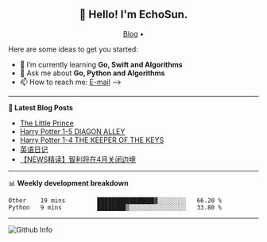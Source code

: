 <h2 align="center">👋 Hello! I'm EchoSun.</h2>
<p align="center">
  <a href="https://blog.echosun.top">Blog</a> •
</p>

Here are some ideas to get you started:

- 🌱 I’m currently learning **Go, Swift and Algorithms**
- 💬 Ask me about **Go, Python and Algorithms**
- 📫 How to reach me: [E-mail](echosun1996@126.com)
-->

-------
**📝 Latest Blog Posts**

<!-- BLOG-POST-LIST:START -->
- [The Little Prince](https://blog.echosun.top/posts/30f86c62.html)
- [Harry Potter 1-5 DIAGON ALLEY](https://blog.echosun.top/posts/1d896b9.html)
- [Harry Potter 1-4 THE KEEPER OF THE KEYS](https://blog.echosun.top/posts/1f4ea593.html)
- [英语日记](https://blog.echosun.top/posts/51ddcc83.html)
- [【NEWS精读】智利将在4月关闭边境](https://blog.echosun.top/posts/4b10b6da.html)
<!-- BLOG-POST-LIST:END -->

-------

📊 **Weekly development breakdown**
<!--START_SECTION:waka-->
```text
Other    19 mins         ████████████████▓░░░░░░░░   66.20 % 
Python   9 mins          ████████▒░░░░░░░░░░░░░░░░   33.80 % 
```
<!--END_SECTION:waka-->

-------
![Github Info](https://github-readme-stats.vercel.app/api?username=echosun1996&show_icons=true&count_private=true&hide=prs&theme=default_repocard)
